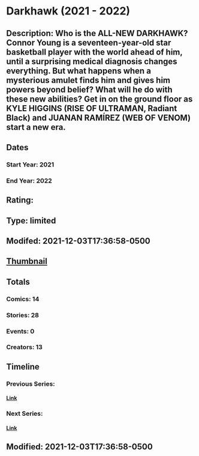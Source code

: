 # Darkhawk (2021 - 2022)
## Description: Who is the ALL-NEW DARKHAWK? Connor Young is a seventeen-year-old star basketball player with the world ahead of him, until a surprising medical diagnosis changes everything. But what happens when a mysterious amulet finds him and gives him powers beyond belief? What will he do with these new abilities? Get in on the ground floor as KYLE HIGGINS (RISE OF ULTRAMAN, Radiant Black) and JUANAN RAMÍREZ (WEB OF VENOM) start a new era.
## Dates
### Start Year: 2021
### End Year: 2022
## Rating: 
## Type: limited
## Modifed: 2021-12-03T17:36:58-0500
## [Thumbnail](http://i.annihil.us/u/prod/marvel/i/mg/3/40/6149e74b091a2.jpg)
## Totals
### Comics: 14
### Stories: 28
### Events: 0
### Creators: 13
## Timeline
### Previous Series: 
#### [Link]()
### Next Series: 
#### [Link]()
## Modified: 2021-12-03T17:36:58-0500